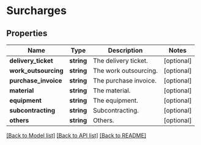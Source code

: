 # Surcharges

## Properties
Name | Type | Description | Notes
------------ | ------------- | ------------- | -------------
**delivery_ticket** | **string** | The delivery ticket. | [optional] 
**work_outsourcing** | **string** | The work outsourcing. | [optional] 
**purchase_invoice** | **string** | The purchase invoice. | [optional] 
**material** | **string** | The material. | [optional] 
**equipment** | **string** | The equipment. | [optional] 
**subcontracting** | **string** | Subcontracting. | [optional] 
**others** | **string** | Others. | [optional] 

[[Back to Model list]](../README.md#documentation-for-models) [[Back to API list]](../README.md#documentation-for-api-endpoints) [[Back to README]](../README.md)


